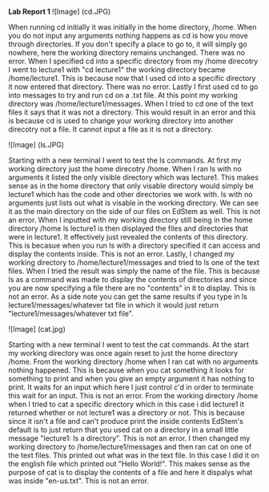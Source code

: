 **Lab Report 1**
![Image] (cd.JPG)

  When running cd initially it was initially in the home directory, /home. 
  When you do not input any arguments nothing happens as cd is how you move through directories. If you don't specify a place to go to, it will simply go nowhere, here the working directory remains unchanged. There was no error.
  When I specified cd into a specific directory from my /home direcotry I went to lecture1 with "cd lecture1" the working directory became /home/lecture1. This is because now that I used cd into a specific directory it now entered that directory. There was no error.
  Lastly I first used cd to go into messages to try and run cd on a .txt file. At this point my working directory was /home/lecture1/messages. When I tried to cd one of the text files it says that it was not a directory. This would result in an error and this is because cd is used to change your working directory into another direcotry not a file. It cannot input a file as it is not a directory.

![Image] (ls.JPG)

  Starting with a new terminal I went to test the ls commands. At first my working directory just the home direcotry /home. 
  When I ran ls with no arguments it listed the only visible directory which was lecture1. This makes sense as in the home directory that only visable directory would simply be lecture1 which has the code and other directories we work with. ls with no arguments just lists out what is visable in the working directory. We can see it as the main directory on the side of our files on EdStem as well. This is not an error.
  When I inputted with my working directory still being in the home directory /home ls lecture1 is then displayed the files and directories that were in lecture1. It effectively just revealed the contents of this directory. This is becasue when you run ls with a directory specified it can access and display the contents inside. This is not an error.
  Lastly, I changed my working directory to /home/lecture1/messages and tried to ls one of the text files. When I tried the result was simply the name of the file. This is because ls as a command was made to display the contents of directories and since you are now specifying a file there are no "contents" in it to display. This is not an error. As a side note you can get the same results if you type in ls lecture1/messages/whatever txt file in which it would just return "lecture1/messages/whatever txt file".

![Image] (cat.jpg)

  Starting with a new terminal I went to test the cat commands. At the start my working directory was once again reset to just the home directory /home.
  From the working directory /home when I ran cat with no arguments nothing happened. This is because when you cat something it looks for something to print and when you give an empty argument it has nothing to print. It waits for an input which here I just control c'd in order to terminate this wait for an input. This is not an error.
  From the working directory /home when I tried to cat a specific directory which in this case i did lecture1 it returned whether or not lecture1 was a directory or not. This is because since it isn't a file and can't produce print the inside contents EdStem's default is to just return that you used cat on a directory in a small little message "lecture1: Is a directory". This is not an error.
  I then changed my working directory to /home/lecture1/messages and then ran cat on one of the text files. This printed out what was in the text file. In this case I did it on the english file which printed out "Hello World!". This makes sense as the purpose of cat is to display the contents of a file and here it dispalys what was inside "en-us.txt". This is not an error.
  
